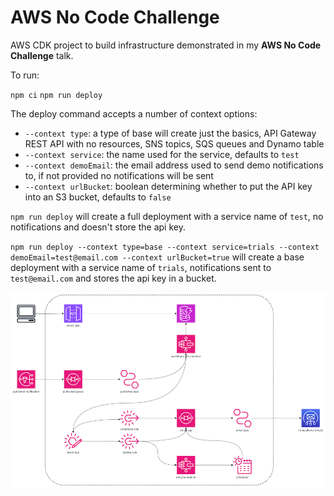 # AWS No Code Challenge

AWS CDK project to build infrastructure demonstrated in my **AWS No Code Challenge** talk.

To run:

`npm ci`
`npm run deploy`

The deploy command accepts a number of context options:

- `--context type`: a type of base will create just the basics, API Gateway REST API with no resources, SNS topics, SQS queues and Dynamo table
- `--context service`: the name used for the service, defaults to `test`
- `--context demoEmail`: the email address used to send demo notifications to, if not provided no notifications will be sent
- `--context urlBucket`: boolean determining whether to put the API key into an S3 bucket, defaults to `false`

`npm run deploy` will create a full deployment with a service name of `test`, no notifications and doesn't store the api key.

`npm run deploy --context type=base --context service=trials --context demoEmail=test@email.com --context urlBucket=true` will create a base deployment with a service name of `trials`, notifications sent to `test@email.com` and stores the api key in a bucket.

![Architecture](./architecture.png)

